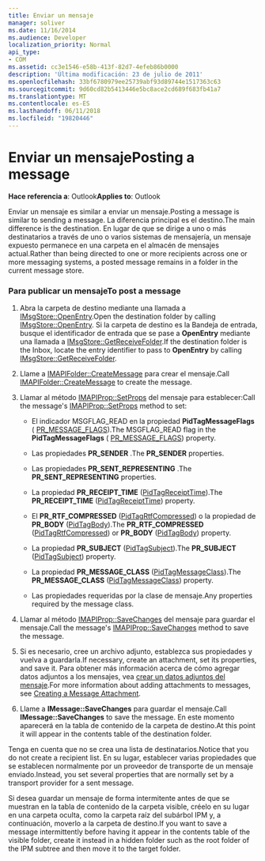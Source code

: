 ```yaml
---
title: Enviar un mensaje
manager: soliver
ms.date: 11/16/2014
ms.audience: Developer
localization_priority: Normal
api_type:
- COM
ms.assetid: cc3e1546-e58b-413f-82d7-4efeb86b0000
description: 'Última modificación: 23 de julio de 2011'
ms.openlocfilehash: 33bf6780979ee25739abf93d89744e1517363c63
ms.sourcegitcommit: 9d60cd82b5413446e5bc8ace2cd689f683fb41a7
ms.translationtype: MT
ms.contentlocale: es-ES
ms.lasthandoff: 06/11/2018
ms.locfileid: "19820446"
---
```

# <a name="posting-a-message"></a><span data-ttu-id="e121d-103">Enviar un mensaje</span><span class="sxs-lookup"><span data-stu-id="e121d-103">Posting a message</span></span>

<span data-ttu-id="e121d-104">**Hace referencia a**: Outlook</span><span class="sxs-lookup"><span data-stu-id="e121d-104">**Applies to**: Outlook</span></span> 
  
<span data-ttu-id="e121d-105">Enviar un mensaje es similar a enviar un mensaje.</span><span class="sxs-lookup"><span data-stu-id="e121d-105">Posting a message is similar to sending a message.</span></span> <span data-ttu-id="e121d-106">La diferencia principal es el destino.</span><span class="sxs-lookup"><span data-stu-id="e121d-106">The main difference is the destination.</span></span> <span data-ttu-id="e121d-107">En lugar de que se dirige a uno o más destinatarios a través de uno o varios sistemas de mensajería, un mensaje expuesto permanece en una carpeta en el almacén de mensajes actual.</span><span class="sxs-lookup"><span data-stu-id="e121d-107">Rather than being directed to one or more recipients across one or more messaging systems, a posted message remains in a folder in the current message store.</span></span>
  
### <a name="to-post-a-message"></a><span data-ttu-id="e121d-108">Para publicar un mensaje</span><span class="sxs-lookup"><span data-stu-id="e121d-108">To post a message</span></span>
  
1. <span data-ttu-id="e121d-109">Abra la carpeta de destino mediante una llamada a [IMsgStore::OpenEntry](imsgstore-openentry.md).</span><span class="sxs-lookup"><span data-stu-id="e121d-109">Open the destination folder by calling [IMsgStore::OpenEntry](imsgstore-openentry.md).</span></span> <span data-ttu-id="e121d-110">Si la carpeta de destino es la Bandeja de entrada, busque el identificador de entrada que se pase a **OpenEntry** mediante una llamada a [IMsgStore::GetReceiveFolder](imsgstore-getreceivefolder.md).</span><span class="sxs-lookup"><span data-stu-id="e121d-110">If the destination folder is the Inbox, locate the entry identifier to pass to **OpenEntry** by calling [IMsgStore::GetReceiveFolder](imsgstore-getreceivefolder.md).</span></span> 
    
2. <span data-ttu-id="e121d-111">Llame a [IMAPIFolder::CreateMessage](imapifolder-createmessage.md) para crear el mensaje.</span><span class="sxs-lookup"><span data-stu-id="e121d-111">Call [IMAPIFolder::CreateMessage](imapifolder-createmessage.md) to create the message.</span></span> 
    
3. <span data-ttu-id="e121d-112">Llamar al método [IMAPIProp::SetProps](imapiprop-setprops.md) del mensaje para establecer:</span><span class="sxs-lookup"><span data-stu-id="e121d-112">Call the message's [IMAPIProp::SetProps](imapiprop-setprops.md) method to set:</span></span> 
    
   - <span data-ttu-id="e121d-113">El indicador MSGFLAG_READ en la propiedad **PidTagMessageFlags** ( [PR_MESSAGE_FLAGS](pidtagmessageflags-canonical-property.md)).</span><span class="sxs-lookup"><span data-stu-id="e121d-113">The MSGFLAG_READ flag in the **PidTagMessageFlags** ( [PR_MESSAGE_FLAGS](pidtagmessageflags-canonical-property.md)) property.</span></span>
    
   - <span data-ttu-id="e121d-114">Las propiedades **PR_SENDER** .</span><span class="sxs-lookup"><span data-stu-id="e121d-114">The **PR_SENDER** properties.</span></span> 
    
   - <span data-ttu-id="e121d-115">Las propiedades **PR_SENT_REPRESENTING** .</span><span class="sxs-lookup"><span data-stu-id="e121d-115">The **PR_SENT_REPRESENTING** properties.</span></span> 
    
   - <span data-ttu-id="e121d-116">La propiedad **PR_RECEIPT_TIME** ([PidTagReceiptTime](pidtagreceipttime-canonical-property.md)).</span><span class="sxs-lookup"><span data-stu-id="e121d-116">The **PR_RECEIPT_TIME** ([PidTagReceiptTime](pidtagreceipttime-canonical-property.md)) property.</span></span>
    
   - <span data-ttu-id="e121d-117">El **PR_RTF_COMPRESSED** ([PidTagRtfCompressed](pidtagrtfcompressed-canonical-property.md)) o la propiedad de **PR_BODY** ([PidTagBody](pidtagbody-canonical-property.md)).</span><span class="sxs-lookup"><span data-stu-id="e121d-117">The **PR_RTF_COMPRESSED** ([PidTagRtfCompressed](pidtagrtfcompressed-canonical-property.md)) or **PR_BODY** ([PidTagBody](pidtagbody-canonical-property.md)) property.</span></span>
    
   - <span data-ttu-id="e121d-118">La propiedad **PR_SUBJECT** ([PidTagSubject](pidtagsubject-canonical-property.md)).</span><span class="sxs-lookup"><span data-stu-id="e121d-118">The **PR_SUBJECT** ([PidTagSubject](pidtagsubject-canonical-property.md)) property.</span></span>
    
   - <span data-ttu-id="e121d-119">La propiedad **PR_MESSAGE_CLASS** ([PidTagMessageClass](pidtagmessageclass-canonical-property.md)).</span><span class="sxs-lookup"><span data-stu-id="e121d-119">The **PR_MESSAGE_CLASS** ([PidTagMessageClass](pidtagmessageclass-canonical-property.md)) property.</span></span>
    
   - <span data-ttu-id="e121d-120">Las propiedades requeridas por la clase de mensaje.</span><span class="sxs-lookup"><span data-stu-id="e121d-120">Any properties required by the message class.</span></span>
    
4. <span data-ttu-id="e121d-121">Llamar al método [IMAPIProp::SaveChanges](imapiprop-savechanges.md) del mensaje para guardar el mensaje.</span><span class="sxs-lookup"><span data-stu-id="e121d-121">Call the message's [IMAPIProp::SaveChanges](imapiprop-savechanges.md) method to save the message.</span></span> 
    
5. <span data-ttu-id="e121d-122">Si es necesario, cree un archivo adjunto, establezca sus propiedades y vuelva a guardarla.</span><span class="sxs-lookup"><span data-stu-id="e121d-122">If necessary, create an attachment, set its properties, and save it.</span></span> <span data-ttu-id="e121d-123">Para obtener más información acerca de cómo agregar datos adjuntos a los mensajes, vea [crear un datos adjuntos del mensaje](creating-a-message-attachment.md).</span><span class="sxs-lookup"><span data-stu-id="e121d-123">For more information about adding attachments to messages, see [Creating a Message Attachment](creating-a-message-attachment.md).</span></span>
    
6. <span data-ttu-id="e121d-124">Llame a **IMessage::SaveChanges** para guardar el mensaje.</span><span class="sxs-lookup"><span data-stu-id="e121d-124">Call **IMessage::SaveChanges** to save the message.</span></span> <span data-ttu-id="e121d-125">En este momento aparecerá en la tabla de contenido de la carpeta de destino.</span><span class="sxs-lookup"><span data-stu-id="e121d-125">At this point it will appear in the contents table of the destination folder.</span></span> 
    
<span data-ttu-id="e121d-126">Tenga en cuenta que no se crea una lista de destinatarios.</span><span class="sxs-lookup"><span data-stu-id="e121d-126">Notice that you do not create a recipient list.</span></span> <span data-ttu-id="e121d-127">En su lugar, establecer varias propiedades que se establecen normalmente por un proveedor de transporte de un mensaje enviado.</span><span class="sxs-lookup"><span data-stu-id="e121d-127">Instead, you set several properties that are normally set by a transport provider for a sent message.</span></span> 
  
<span data-ttu-id="e121d-128">Si desea guardar un mensaje de forma intermitente antes de que se muestran en la tabla de contenido de la carpeta visible, créelo en su lugar en una carpeta oculta, como la carpeta raíz del subárbol IPM y, a continuación, moverlo a la carpeta de destino.</span><span class="sxs-lookup"><span data-stu-id="e121d-128">If you want to save a message intermittently before having it appear in the contents table of the visible folder, create it instead in a hidden folder such as the root folder of the IPM subtree and then move it to the target folder.</span></span> 
  

